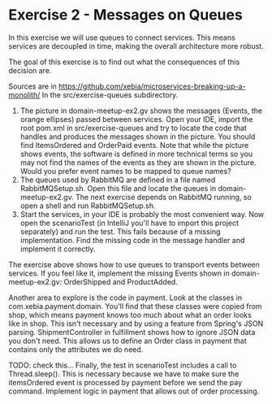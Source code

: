 # Exercise 2 - Messages on Queues
In this exercise we will use queues to connect services. This means services are decoupled in time, making the overall architecture more robust.

The goal of this exercise is to find out what the consequences of this decision are.

Sources are in https://github.com/xebia/microservices-breaking-up-a-monolith/
In the src/exercise-queues subdirectory. 

1. The picture in domain-meetup-ex2.gv shows the messages (Events, the orange ellipses) passed between services. Open your IDE, import the root pom.xml in src/exercise-queues and try to locate the code that handles and produces the messages shown in the picture. You should find ItemsOrdered and OrderPaid events. Note that while the picture shows events, the software is defined in more technical terms so you may not find the names of the events as they are shown in the picture. Would you prefer event names to be mapped to queue names?
2. The queues used by RabbitMQ are defined in a file named RabbitMQSetup.sh. Open this file and locate the queues in domain-meetup-ex2.gv. The next exercise depends on RabbitMQ running, so open a shell and run RabbitMQSetup.sh.
3. Start the services, in your IDE is probably the most convenient way. Now open the scenarioTest (in IntelliJ you'll have to import this project separately) and run the test. This fails because of a missing implementation. Find the missing code in the message handler and implement it correctly.

The exercise above shows how to use queues to transport events between services. 
If you feel like it, implement the missing Events shown in domain-meetup-ex2.gv: OrderShipped and ProductAdded.

Another area to explore is the code in payment. Look at the classes in com.xebia.payment.domain. You'll find that these classes were copied from shop, which means payment knows too much about what an order looks like in shop. This isn't necessary and by using a feature from Spring's JSON parsing. ShipmentController in fulfillment shows how to ignore JSON data you don't need. This allows us to define an Order class in payment that contains only the attributes we do need.

TODO: check this...
Finally, the test in scenarioTest includes a call to Thread.sleep(). This is necessary because we have to make sure the itemsOrdered event is processed by payment before we send the pay command. Implement logic in payment that allows out of order processing. 
